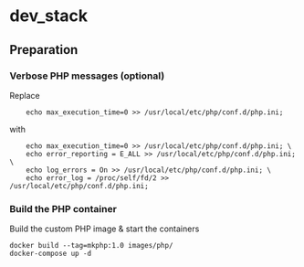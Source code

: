 # dev_stack

## Preparation


### Verbose PHP messages (optional)
Replace
```
    echo max_execution_time=0 >> /usr/local/etc/php/conf.d/php.ini;
```
with
```
    echo max_execution_time=0 >> /usr/local/etc/php/conf.d/php.ini; \
    echo error_reporting = E_ALL >> /usr/local/etc/php/conf.d/php.ini; \
    echo log_errors = On >> /usr/local/etc/php/conf.d/php.ini; \
    echo error_log = /proc/self/fd/2 >> /usr/local/etc/php/conf.d/php.ini;
```

### Build the PHP container
Build the custom PHP image & start the containers

```
docker build --tag=mkphp:1.0 images/php/
docker-compose up -d
```
